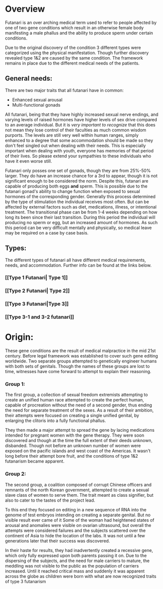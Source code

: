 # Overview
Futanari is an over arching medical term used to refer to people affected by one of two gene conditions which result in an otherwise female body manifesting a male phallus and the ability to produce sperm under certain conditions. 

Due to the original discovery of the condition 3 different types were categorized using the physical manifestation. Though further discovery revealed type 1&2 are caused by the same condition. The framework remains in place due to the different medical needs of the patients.

## General needs:
There are two major traits that all futanari have in common:

- Enhanced sexual arousal
- Multi-functional gonads

All futanari, being that they have highly increased sexual nerve endings, and varying levels of raised hormones have higher levels of sex drive compared to an average individual. But it is *very important to recognize* that this does not mean they lose control of their faculties as much common wisdom purports. The levels are still very well within human ranges, simply enhanced to a degree that some accommodation should be made so they don't feel singled out when dealing with their needs. This is especially important when dealing with youth, everyone has memories of that period of their lives. So please extend your sympathies to these individuals who have it even worse still.


Futanari only posses one set of gonads, though they are from 25%-50% larger. They do have an increase chance for a 3rd to appear, though it is not significant enough to be considered the norm.
Despite this, futanari are capable of producing both eggs **and** sperm. This is possible due to the futanari gonad's ability to change function when exposed to sexual hormones of the corresponding gender. Generally this process determined by the type of stimulation the individual receives most often. But can be affected by external factors such as diet, medications, illness, or intentional treatment. The transitional phase can be from 1-4 weeks depending on how long its been since their last transition. During this period the individual will producing no sperm or egg, but an increased amount of hormones. As such this period can be very difficult mentally and physically, so medical leave may be required on a case by case basis.

## Types:
The different types of futanari all have different medical requirements, needs, and accommodation. Further info can be found at the links below.
### [[Type 1 Futanari| Type 1]] 
### [[Type 2 Futanari| Type 2]]
### [[Type 3 Futanari|Type 3]]
### [[Type 3-1 and 3-2 futanari]]


# Origin:
These gene conditions are the result of medical malpractice in the mid 21st century. Before legal framework was established to cover such gene editing worldwide. Two separate groups attempted to genetically engineer humans with both sets of genitals. Though the names of these groups are lost to time, witnesses have come forward to attempt to explain their reasoning.
### Group 1:
The first group, a collection of sexual freedom extremists attempting to create an unified human race attempted to create the perfect human, capable of  procreation without the need of a second gender, thus ending the need for separate treatment of the sexes. As a result of their ambition, their attempts were focused on creating a single unified genital, by enlarging the clitoris into a fully functional phallus. 

They then made a major attempt to spread the gene by lacing medications intended for pregnant women with the gene therapy. They were soon discovered and though at the time the full extent of their deeds unknown, disbanded. Though not before an unknown number of women were exposed on the pacific islands and west coast of the Americas. It wasn't long before their attempt bore fruit, and the conditions of type 1&2 futanarism became apparent.
### Group 2:
The second group, a coalition composed of corrupt Chinese officers and remnants of the north Korean government, attempted to create a sexual slave class of women to serve them. The trait meant as class signifier, but also to cater to the tastes of the project lead. 

To this end they focused on editing in a new sequence of RNA into the genome of test embryos intending on creating a separate genital. But no visible result ever came of it Some of the woman had heightened states of arousal and anomalies were visible on ovarian ultrasound, but overall the attempts were considered failures and the subjects scattered over the continent of Asia to hide the location of the labs. It was not until a few generations later that their success was discovered.

 In their haste for results, they had inadvertently created a recessive gene, which only fully expressed upon both parents passing it on. Due to the dispersing of the subjects, and the need for male carriers to mature, the meddling was not visible to the public as the population of carriers increased. Until it reached critical mass and suddenly it was apparent across the globe as children were born with what are now recognized traits of type 3 futanarism